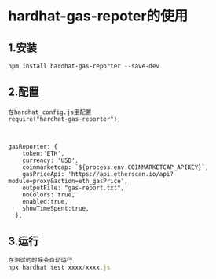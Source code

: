 # hardhat-gas-repoter的使用



## 1.安装

```
npm install hardhat-gas-reporter --save-dev
```

## 2.配置

```
在hardhat_config.js里配置
require("hardhat-gas-reporter");



gasReporter: {
    token:'ETH',
    currency: 'USD',
    coinmarketcap: `${process.env.COINMARKETCAP_APIKEY}`,
    gasPriceApi: 'https://api.etherscan.io/api?module=proxy&action=eth_gasPrice',
    outputFile: "gas-report.txt",
    noColors: true,
    enabled:true,
    showTimeSpent:true,
  },
```

## 3.运行

```js
在测试的时候会自动运行
npx hardhat test xxxx/xxxx.js
```

